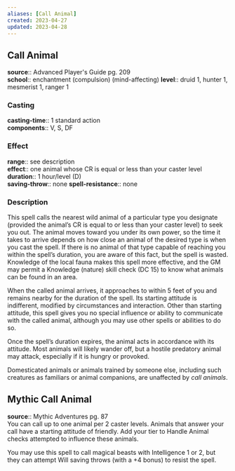 ```yaml
---
aliases: [Call Animal]
created: 2023-04-27
updated: 2023-04-28
---
```


## Call Animal

**source**:: Advanced Player's Guide pg. 209  
**school**:: enchantment (compulsion) (mind-affecting)
**level**:: druid 1, hunter 1, mesmerist 1, ranger 1

### Casting

**casting-time**:: 1 standard action  
**components**:: V, S, DF

### Effect

**range**:: see description  
**effect**:: one animal whose CR is equal or less than your caster level  
**duration**:: 1 hour/level (D)  
**saving-throw**:: none
**spell-resistance**:: none

### Description

This spell calls the nearest wild animal of a particular type you designate (provided the animal’s CR is equal to or less than your caster level) to seek you out. The animal moves toward you under its own power, so the time it takes to arrive depends on how close an animal of the desired type is when you cast the spell. If there is no animal of that type capable of reaching you within the spell’s duration, you are aware of this fact, but the spell is wasted. Knowledge of the local fauna makes this spell more effective, and the GM may permit a Knowledge (nature) skill check (DC 15) to know what animals can be found in an area.  
  
When the called animal arrives, it approaches to within 5 feet of you and remains nearby for the duration of the spell. Its starting attitude is indifferent, modified by circumstances and interaction. Other than starting attitude, this spell gives you no special influence or ability to communicate with the called animal, although you may use other spells or abilities to do so.  
  
Once the spell’s duration expires, the animal acts in accordance with its attitude. Most animals will likely wander off, but a hostile predatory animal may attack, especially if it is hungry or provoked.  
  
Domesticated animals or animals trained by someone else, including such creatures as familiars or animal companions, are unaffected by *call animals*.

## Mythic Call Animal

**source**:: Mythic Adventures pg. 87  
You can call up to one animal per 2 caster levels. Animals that answer your call have a starting attitude of friendly. Add your tier to Handle Animal checks attempted to influence these animals.  
  
You may use this spell to call magical beasts with Intelligence 1 or 2, but they can attempt Will saving throws (with a +4 bonus) to resist the spell.
